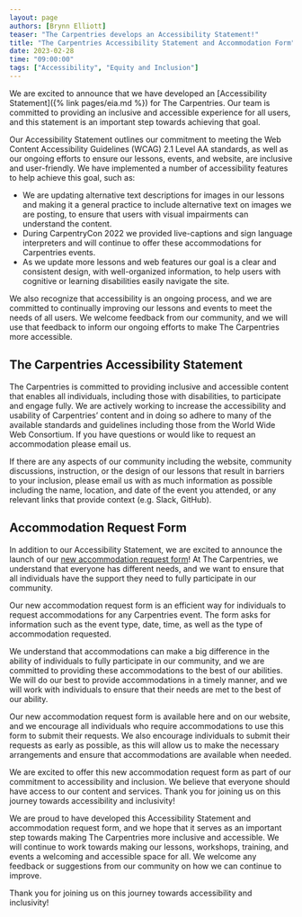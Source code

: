 ```yaml
---
layout: page
authors: [Brynn Elliott]
teaser: "The Carpentries develops an Accessibility Statement!"
title: "The Carpentries Accessibility Statement and Accommodation Form"
date: 2023-02-28
time: "09:00:00"
tags: ["Accessibility", "Equity and Inclusion"]
---
```


We are excited to announce that we have developed an [Accessibility Statement]({% link pages/eia.md %}) for The Carpentries. Our team is committed to providing an inclusive and accessible experience for all users, and this statement is an important step towards achieving that goal.

Our Accessibility Statement outlines our commitment to meeting the Web Content Accessibility Guidelines (WCAG) 2.1 Level AA standards, as well as our ongoing efforts to ensure our lessons, events, and website, are inclusive and user-friendly. We have implemented a number of accessibility features to help achieve this goal, such as:

 - We are updating alternative text descriptions for images in our lessons and making it a general practice to include alternative text on images we are posting, to ensure that users with visual impairments can understand the content.
 - During CarpentryCon 2022 we provided live-captions and sign language interpreters and will continue to offer these accommodations for Carpentries events. 
 - As we update more lessons and web features our goal is a clear and consistent design, with well-organized information, to help users with cognitive or learning disabilities easily navigate the site.

We also recognize that accessibility is an ongoing process, and we are committed to continually improving our lessons and events to meet the needs of all users. We welcome feedback from our community, and we will use that feedback to inform our ongoing efforts to make The Carpentries more accessible.

## The Carpentries Accessibility Statement 

The Carpentries is committed to providing inclusive and accessible content that enables all individuals, including those with disabilities, to participate and engage fully. We are actively working to increase the accessibility and usability of Carpentries’ content and in doing so adhere to many of the available standards and guidelines including those from the World Wide Web Consortium. If you have questions or would like to request an accommodation please email us. 

If there are any aspects of our community including the website, community discussions,  instruction, or the design of our lessons that result in barriers to your inclusion, please email us with as much information as possible including the name, location, and date of the event you attended, or any relevant links that provide context (e.g. Slack, GitHub). 

## Accommodation Request Form 

In addition to our Accessibility Statement, we are excited to announce the launch of our [new accommodation request form](https://carpentries.typeform.com/to/B2OSYaD0)! At The Carpentries, we understand that everyone has different needs, and we want to ensure that all individuals have the support they need to fully participate in our community.

Our new accommodation request form is an efficient way for individuals to request accommodations for any Carpentries event. The form asks for information such as the event type, date, time, as well as the type of accommodation requested.

We understand that accommodations can make a big difference in the ability of individuals to fully participate in our community, and we are committed to providing these accommodations to the best of our abilities. We will do our best to provide accommodations in a timely manner, and we will work with individuals to ensure that their needs are met to the best of our ability.

Our new accommodation request form is available here and on our website, and we encourage all individuals who require accommodations to use this form to submit their requests. We also encourage individuals to submit their requests as early as possible, as this will allow us to make the necessary arrangements and ensure that accommodations are available when needed.

We are excited to offer this new accommodation request form as part of our commitment to accessibility and inclusion. We believe that everyone should have access to our content and services. Thank you for joining us on this journey towards accessibility and inclusivity!

We are proud to have developed this Accessibility Statement and accommodation request form, and we hope that it serves as an important step towards making The Carpentries more inclusive and accessible. We will continue to work towards making our lessons, workshops, training, and events a welcoming and accessible space for all. We welcome any feedback or suggestions from our community on how we can continue to improve.

Thank you for joining us on this journey towards accessibility and inclusivity!


